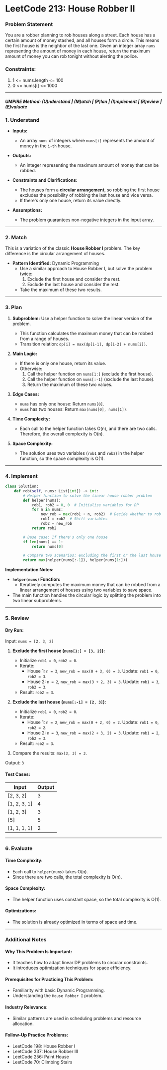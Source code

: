 
# LeetCode 213: House Robber II

### Problem Statement
You are a robber planning to rob houses along a street. Each house has a certain amount of money stashed, and all houses form a circle. This means the first house is the neighbor of the last one. Given an integer array `nums` representing the amount of money in each house, return the maximum amount of money you can rob tonight without alerting the police.

### Constraints:
1. 1 <= nums.length <= 100
2. 0 <= nums[i] <= 1000

---

##### UMPIRE Method: (U)nderstand | (M)atch | (P)lan | (I)mplement | (R)eview | (E)valuate

### 1. Understand

- **Inputs:** 
  - An array `nums` of integers where `nums[i]` represents the amount of money in the `i-th` house.
  
- **Outputs:** 
  - An integer representing the maximum amount of money that can be robbed.

- **Constraints and Clarifications:** 
  - The houses form a **circular arrangement**, so robbing the first house excludes the possibility of robbing the last house and vice versa.
  - If there's only one house, return its value directly.

- **Assumptions:** 
  - The problem guarantees non-negative integers in the input array.

---

### 2. Match

This is a variation of the classic **House Robber I** problem. The key difference is the circular arrangement of houses.

- **Pattern Identified:** Dynamic Programming
  - Use a similar approach to House Robber I, but solve the problem twice:
    1. Exclude the first house and consider the rest.
    2. Exclude the last house and consider the rest.
  - Take the maximum of these two results.

---

### 3. Plan

1. **Subproblem:** Use a helper function to solve the linear version of the problem.
   - This function calculates the maximum money that can be robbed from a range of houses.
   - Transition relation: `dp[i] = max(dp[i-1], dp[i-2] + nums[i])`.

2. **Main Logic:**
   - If there is only one house, return its value.
   - Otherwise:
     1. Call the helper function on `nums[1:]` (exclude the first house).
     2. Call the helper function on `nums[:-1]` (exclude the last house).
     3. Return the maximum of these two values.

3. **Edge Cases:**
   - `nums` has only one house: Return `nums[0]`.
   - `nums` has two houses: Return `max(nums[0], nums[1])`.

4. **Time Complexity:** 
   - Each call to the helper function takes O(n), and there are two calls. Therefore, the overall complexity is O(n).

5. **Space Complexity:**
   - The solution uses two variables (`rob1` and `rob2`) in the helper function, so the space complexity is O(1).

---

### 4. Implement

```python
class Solution:
    def rob(self, nums: List[int]) -> int:
        # Helper function to solve the linear house robber problem
        def helper(nums):
            rob1, rob2 = 0, 0  # Initialize variables for DP
            for n in nums:
                new_rob = max(rob1 + n, rob2)  # Decide whether to rob the current house
                rob1 = rob2  # Shift variables
                rob2 = new_rob
            return rob2

        # Base case: If there's only one house
        if len(nums) == 1:
            return nums[0]

        # Compare two scenarios: excluding the first or the last house
        return max(helper(nums[:-1]), helper(nums[1:]))
```

**Implementation Notes:**
- **`helper(nums)` Function:**
  - Iteratively computes the maximum money that can be robbed from a linear arrangement of houses using two variables to save space.
- The main function handles the circular logic by splitting the problem into two linear subproblems.

---

### 5. Review

#### Dry Run:

Input: `nums = [2, 3, 2]`

1. **Exclude the first house (`nums[1:] = [3, 2]`):**
   - Initialize `rob1 = 0`, `rob2 = 0`.
   - Iterate:
     - House 1: `n = 3`, `new_rob = max(0 + 3, 0) = 3`. Update: `rob1 = 0`, `rob2 = 3`.
     - House 2: `n = 2`, `new_rob = max(3 + 2, 3) = 3`. Update: `rob1 = 3`, `rob2 = 3`.
   - Result: `rob2 = 3`.

2. **Exclude the last house (`nums[:-1] = [2, 3]`):**
   - Initialize `rob1 = 0`, `rob2 = 0`.
   - Iterate:
     - House 1: `n = 2`, `new_rob = max(0 + 2, 0) = 2`. Update: `rob1 = 0`, `rob2 = 2`.
     - House 2: `n = 3`, `new_rob = max(2 + 3, 2) = 3`. Update: `rob1 = 2`, `rob2 = 3`.
   - Result: `rob2 = 3`.

3. Compare the results: `max(3, 3) = 3`.

Output: `3`

#### Test Cases:

| Input          | Output |
|----------------|--------|
| [2, 3, 2]      | 3      |
| [1, 2, 3, 1]   | 4      |
| [1, 2, 3]      | 3      |
| [5]            | 5      |
| [1, 1, 1, 1]   | 2      |

---

### 6. Evaluate

#### Time Complexity:
- Each call to `helper(nums)` takes O(n).
- Since there are two calls, the total complexity is O(n).

#### Space Complexity:
- The helper function uses constant space, so the total complexity is O(1).

#### Optimizations:
- The solution is already optimized in terms of space and time.

---

### Additional Notes

#### Why This Problem Is Important:
- It teaches how to adapt linear DP problems to circular constraints.
- It introduces optimization techniques for space efficiency.

#### Prerequisites for Practicing This Problem:
- Familiarity with basic Dynamic Programming.
- Understanding the `House Robber I` problem.

#### Industry Relevance:
- Similar patterns are used in scheduling problems and resource allocation.

#### Follow-Up Practice Problems:
- LeetCode 198: House Robber I
- LeetCode 337: House Robber III
- LeetCode 256: Paint House
- LeetCode 70: Climbing Stairs

